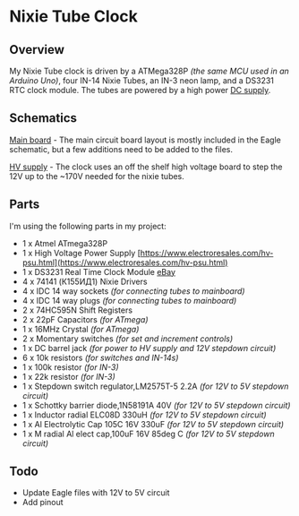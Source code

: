 # Nixie Tube Clock #


## Overview ##

My Nixie Tube clock is driven by a ATMega328P _(the same MCU used in an Arduino Uno)_, four IN-14 Nixie Tubes, an IN-3 neon lamp, and a DS3231 RTC clock module. The tubes are powered by a high power [DC supply](https://www.electroresales.com/hv-psu.html).

## Schematics

[Main board](https://github.com/mrnebbi/nixie-tube-clock/raw/master/Eagle/Nixie%20schematic.pdf) - The main circuit board layout is mostly included in the Eagle schematic, but a few additions need to be added to the files.

[HV supply](https://github.com/mrnebbi/nixie-tube-clock/raw/master/docs/hv-supply.pdf) - The clock uses an off the shelf high voltage board to step the 12V up to the ~170V needed for the nixie tubes.

## Parts ##

I'm using the following parts in my project:

* 1 x Atmel ATmega328P
* 1 x High Voltage Power Supply [https://www.electroresales.com/hv-psu.html](https://www.electroresales.com/hv-psu.html)
* 1 x DS3231 Real Time Clock Module [eBay](https://www.ebay.co.uk/sch/i.html?_from=R40&_trksid=m570.l1313&_nkw=ds3231&_sacat=0)
* 4 x 74141 (К155ИД1) Nixie Drivers
* 4 x IDC 14 way sockets _(for connecting tubes to mainboard)_
* 4 x IDC 14 way plugs _(for connecting tubes to mainboard)_
* 2 x 74HC595N Shift Registers
* 2 x 22pF Capacitors _(for ATmega)_
* 1 x 16MHz Crystal _(for ATmega)_
* 2 x Momentary switches _(for set and increment controls)_
* 1 x DC barrel jack _(for power to HV supply and 12V stepdown circuit)_
* 6 x 10k resistors _(for switches and IN-14s)_
* 1 x 100k resistor _(for IN-3)_
* 1 x 22k resistor _(for IN-3)_
* 1 x Stepdown switch regulator,LM2575T-5 2.2A _(for 12V to 5V stepdown circuit)_
* 1 x Schottky barrier diode,1N58191A 40V _(for 12V to 5V stepdown circuit)_
* 1 x Inductor radial ELC08D 330uH _(for 12V to 5V stepdown circuit)_
* 1 x Al Electrolytic Cap 105C 16V 330uF _(for 12V to 5V stepdown circuit)_
* 1 x M radial Al elect cap,100uF 16V 85deg C _(for 12V to 5V stepdown circuit)_

## Todo

- Update Eagle files with 12V to 5V circuit
- Add pinout

